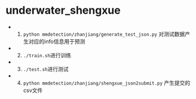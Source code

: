 # underwater_shengxue
- 1.  `python mmdetection/zhanjiang/generate_test_json.py` 对测试数据产生对应的info信息用于预测
- 2. `./train.sh`进行训练
- 3. `./test.sh`进行测试
- 4. `python mmdetection/zhanjiang/shengxue_json2submit.py` 产生提交的csv文件

